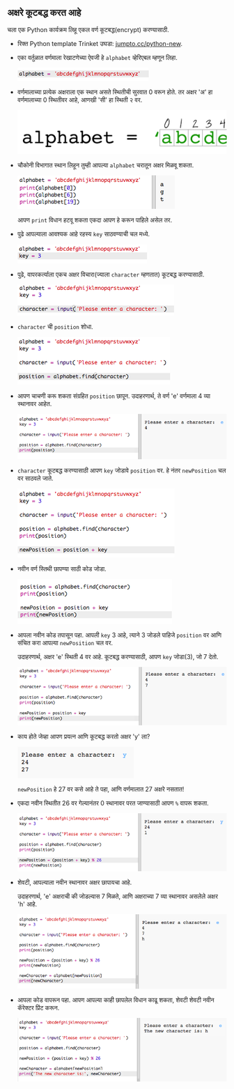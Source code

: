 ## अक्षरे कूटबद्ध करत आहे

चला एक Python कार्यक्रम लिहू एकल वर्ण कूटबद्ध(encrypt) करण्यासाठी.

+ रिक्त Python template Trinket उघडा: <a href="http://jumpto.cc/python-new" target="_blank">jumpto.cc/python-new</a>.

+ एका वर्तुळात वर्णमाला रेखाटणेच्या ऐवजी हे `alphabet` व्हेरिएबल म्हणून लिहा.
    
    ![screenshot](images/messages-alphabet.png)

+ वर्णमालाच्या प्रत्येक अक्षराला एक स्थान असते स्थितीची सुरवात 0 वरून होते. तर अक्षर 'अ' हा वर्णमालाच्या 0 स्थितीवर आहे, आणखी 'सी' हा स्थिती २ वर.
    
    ![screenshot](images/messages-array.png)

+ चौकोनी विभागात स्थान लिहून तुम्ही आपल्या `alphabet` चरातून अक्षर मिळवू शकता.
    
    ![screenshot](images/messages-alphabet-array.png)
    
    आपण `print` विधान हटवू शकता एकदा आपण हे करून पाहिले असेल तर.

+ पुढे आपल्याला आवश्यक आहे रहस्य `key` साठवण्याची चल मध्ये.
    
    ![screenshot](images/messages-key.png)

+ पुढे, वापरकर्त्याला एकच अक्षर विचारा(ज्याला `character` म्हणतात) कूटबद्ध करण्यासाठी.
    
    ![screenshot](images/messages-character.png)

+ `character` ची `position` शोधा.
    
    ![screenshot](images/messages-position.png)

+ आपण चाचणी करू शकता संग्रहित `position` छापून. उदाहरणार्थ, ते वर्ण 'e' वर्णमाला 4 व्या स्थानावर आहेत.
    
    ![screenshot](images/messages-position-test.png)

+ `character` कूटबद्ध करण्यासाठी आपण `key` जोडावे `position` वर. हे नंतर `newPosition` चल वर साठवले जाते.
    
    ![screenshot](images/messages-newposition.png)

+ नवीन वर्ण स्तिथी छापण्या साठी कोड जोडा.
    
    ![screenshot](images/messages-newposition-print.png)

+ आपला नवीन कोड तपासून पहा. आपली `key` 3 आहे, त्याने 3 जोडले पाहिजे `position` वर आणि संचित करा आपल्या `newPosition` चल वर.
    
    उदाहरणार्थ, अक्षर 'e' स्थिती 4 वर आहे. कूटबद्ध करण्यासाठी, आपण `key` जोडा(3), जो 7 देतो.
    
    ![screenshot](images/messages-newposition-test.png)

+ काय होते जेव्हा आपण प्रयत्न आणि कूटबद्ध करतो अक्षर 'y' ला?
    
    ![screenshot](images/messages-modulus-bug.png)
    
    `newPosition` हे 27 वर कसे आहे ते पहा, आणि वर्णमालात 27 अक्षरे नसतात!

+ एकदा नवीन स्थितीत 26 वर गेल्यानंतर 0 स्थानावर परत जाण्यासाठी आपण `%` वापरू शकता.
    
    ![screenshot](images/messages-modulus.png)

+ शेवटी, आपल्याला नवीन स्थानावर अक्षर छापायचा आहे.
    
    उदाहरणार्थ, 'e' अक्षराची की जोडल्यास 7 मिळते, आणि अक्षराच्या 7 व्या स्थानावर असलेले अक्षर 'h' आहे.
    
    ![screenshot](images/messages-newcharacter.png)

+ आपला कोड वापरून पहा. आपण आपल्या काही छापलेल विधान काढू शकता, शेवटी शेवटी नवीन कॅरेक्टर प्रिंट करून.
    
    ![screenshot](images/messages-enc-test.png)